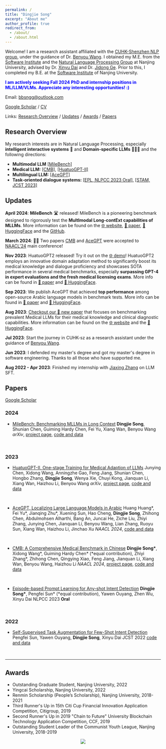 ```yaml
---
permalink: /
title: "Dingjie Song"
excerpt: "About me"
author_profile: true
redirect_from:
  - /about/
  - /about.html
---
```


Welcome! I am a research assistant affiliated with the [CUHK-Shenzhen NLP group](https://freedomintelligence.github.io/), under the guidance of Dr. [Benyou Wang](https://wabyking.github.io/old.html). I obtained my M.E. from the [Software Institute](https://software.nju.edu.cn/ "NJU SE") and the [Natural Language Processing Group](http://nlp.nju.edu.cn/homepage/ "NJU NLP") at Nanjing University, advised by Dr. [Xinyu Dai](https://ai.nju.edu.cn/daixinyu/index.htm) and Dr. [Jidong Ge](https://gjdnju.github.io/). Prior to this, I completed my B.E. at the [Software Institute](https://software.nju.edu.cn/ "NJU SE") of Nanjing University.

<span style="color:blue">**I am actively seeking Fall 2024 PhD and internship positions in ML/LLM/VLMs. Appreciate any interesting opportunities! :)**</span>

Email: [bbsngg@outlook.com](mailto:bbsngg@outlook.com)


[Google Scholar](https://scholar.google.com/citations?user=jP0bKzEAAAAJ) / [CV](http://bbsngg.github.io/files/DingjieSong_Academic_CV_en.pdf)


Links: [Research Overview](#research-overview) / [Updates](#updates) / [Awards](#awards) / [Papers](#papers)


## Research Overview

My research interests are in Natural Language Processing, especially **intelligent interactive systems** 🤖 and **Domain-specific LLMs** 👨🏻‍⚕️ and the following directions:
* **Multimodal LLM** [\[MileBench\]](https://milebench.github.io/)
* **Medical LLM:** [\[CMB\]](https://arxiv.org/abs/2308.08833), [\[HuatuoGPT-II\]](https://arxiv.org/abs/2311.09774)
* **Multilingual LLM:** [\[AceGPT\]](https://arxiv.org/abs/2309.12053)
* **Task-oriented dialogue systems:** [\[EPL, NLPCC 2023 Oral\]](https://link.springer.com/chapter/10.1007/978-3-031-44693-1_3), [\[STAM, JCST 2023\]](https://link.springer.com/article/10.1007/s11390-022-2029-5)

## Updates

**April 2024**: **MileBench** 🛣️ released! MileBench is a pioneering benchmark designed to rigorously test the **MultImodal Long-contExt capabilities of MLLMs**.  More information can be found on the [🌐 website](https://milebench.github.io/), [📃 paper](https://arxiv.org/pdf/2404.18532), [🤗 HuggingFace](https://huggingface.co/datasets/FreedomIntelligence/MileBench) and the [GitHub](https://github.com/MileBench/MileBench).

**March 2024**: 🎉🎉 Two papers [CMB](https://cmedbenchmark.llmzoo.com/#home) and [AceGPT](https://arxiv.org/abs/2309.12053) were accepted to [NAACL'24](https://2024.naacl.org/) main conference!

**Nov 2023**: HuatuoGPT2 released! Try it out on the [🌐 demo](https://www.huatuogpt.cn/#/)! HuatuoGPT2 employs an innovative domain adaptation method to significantly boost its medical knowledge and dialogue proficiency and showcases SOTA performance in several medical benchmarks, especially **surpassing GPT-4 in expert evaluations and the fresh medical licensing exams**. More info can be found in [📃 paper](https://arxiv.org/abs/2311.09774) and [🤗 HuggingFace](https://huggingface.co/FreedomIntelligence/HuatuoGPT2-34B).

**Sep 2023**: We publish AceGPT that achieved **top performance** among open-source Arabic language models in benchmark tests. More info can be found in [📃 paper](https://arxiv.org/abs/2309.12053) and [🤗 HuggingFace](https://huggingface.co/FreedomIntelligence/AceGPT-13B-chat).

**Aug 2023**: [Checkout our 📃 new paper](https://arxiv.org/abs/2308.08833) that focuses on benchmarking prevalent Medical LLMs for their medical knowledge and clinical diagnostic capabilities. More information can be found on the [🌐 website](https://cmedbenchmark.llmzoo.com/#home) and the [🤗 HuggingFace](https://huggingface.co/datasets/FreedomIntelligence/CMB).

**Jul 2023**: Start the journey in CUHK-sz as a research assistant under the guidance of [Benyou Wang](https://scholar.google.com/citations?user=Jk4vJU8AAAAJ).

**Jun 2023**: I defended my master's degree and got my master's degree in software engineering. Thanks to all those who have supported me.

**Aug 2022 - Apr 2023**: Finished my internship with [Jiaxing Zhang](https://scholar.google.com/citations?user=ozXuhOUAAAAJ) on LLM SFT.

## Papers
[Google Scholar](https://scholar.google.com/citations?user=jP0bKzEAAAAJ)


### 2024

* [MileBench: Benchmarking MLLMs in Long Context](https://arxiv.org/pdf/2404.18532)
**Dingjie Song**, Shunian Chen, Guiming Hardy Chen, Fei Yu, Xiang Wan, Benyou Wang
*arXiv*, [project page](https://milebench.github.io/), [code and data](https://github.com/MileBench/MileBench)
<br>

### 2023

* [HuatuoGPT-II, One-stage Training for Medical Adaption of LLMs](https://arxiv.org/abs/2311.09774)
Junying Chen, Xidong Wang, Anningzhe Gao, Feng Jiang, Shunian Chen, Hongbo Zhang, **Dingjie Song**, Wenya Xie, Chuyi Kong, Jianquan Li, Xiang Wan, Haizhou Li, Benyou Wang
*arXiv*, [project page](https://www.huatuogpt.cn/), [code and data](https://github.com/FreedomIntelligence/HuatuoGPT-II)
<br>

* [AceGPT, Localizing Large Language Models in Arabic](https://arxiv.org/abs/2309.12053)
Huang Huang\*, Fei Yu\*, Jianqing Zhu\*, Xuening Sun, Hao Cheng, **Dingjie Song**, Zhihong Chen, Abdulmohsen Alharthi, Bang An, Juncai He, Ziche Liu, Zhiyi Zhang, Junying Chen, Jianquan Li, Benyou Wang, Lian Zhang, Ruoyu Sun, Xiang Wan, Haizhou Li, Jinchao Xu
*NAACL 2024*, [code and data](https://github.com/FreedomIntelligence/AceGPT)
<br>

* [CMB: A Comprehensive Medical Benchmark in Chinese](https://arxiv.org/abs/2308.08833)
**Dingjie Song\***, Xidong Wang\*, Guiming Hardy Chen\* (*equal contribution), Zhiyi Zhang\*, Zhihong Chen, Qingying Xiao, Feng Jiang, Jianquan Li, Xiang Wan, Benyou Wang, Haizhou Li
*NAACL 2024*, [project page](https://cmedbenchmark.llmzoo.com/#home), [code and data](https://github.com/FreedomIntelligence/CMB)
<br>

* [Episode-based Prompt Learning for Any-shot Intent Detection](https://link.springer.com/chapter/10.1007/978-3-031-44693-1_3)
**Dingjie Song\***, Pengfei Sun* (*equal contribution), Yawen Ouyang, Zhen Wu, Xinyu Dai
NLPCC 2023 **Oral**
<br>


### 2022

* [Self-Supervised Task Augmentation for Few-Shot Intent Detection](https://link.springer.com/article/10.1007/s11390-022-2029-5)
Pengfei Sun, Yawen Ouyang, **Dingjie Song**, Xinyu Dai
JCST 2022
[code and data](https://github.com/bbsngg/STAM)
<br>

---

## Awards

* Outstanding Graduate Student, Nanjing University, 2022
* Yingcai Scholarship, Nanjing University, 2022
* Renmin Scholarship (People’s Scholarship), Nanjing University, 2018-2021
* Third Runner's Up in 15th Citi Cup Financial Innovation Application Competition, Citigroup, 2019
* Second Runner's Up in 2019 "Chain to Future" University Blockchain Technology Application Competition, CCF, 2019
* Outstanding Student Leader of the Communist Youth League, Nanjing University, 2018-2019



<div align="center">
    <a href='https://mapmyvisitors.com/web/1bvss'  title='Visit tracker'>
        <img src='https://mapmyvisitors.com/map.png?cl=ffffff&w=300&t=tt&d=pJ1pgUuPoKJii9Zaz72RjAS-htRZQIO-WrxhoD-fe6Y&co=2d78ad&ct=ffffff'/>
    </a>
</div>
